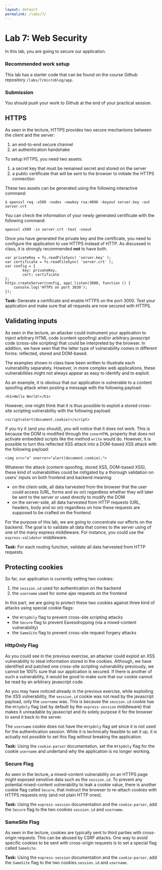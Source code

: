 ```yaml
---
layout: default
permalink: /labs/7/
---
```


# Lab 7: Web Security

In this lab, you are going to secure our application. 

###  Recommended work setup

This lab has a starter code that can be found on the course Github repository `/labs/7/microblog/app`. 

### Submission

You should push your work to Github at the end of your practical session. 

## HTTPS 

As seen in the lecture, HTTPS provides two secure mechanisms between the client and the server:

1. an end-to-end secure channel
1. an authentication handshake

To setup HTTPS, you need two assets:

1. a secret key that must be remained secret and stored on the server
1. a public certificate that will be sent to the browser to initiate the HTTPS connection 

These two assets can be generated using the following interactive command:

```
$ openssl req -x509 -nodes -newkey rsa:4096 -keyout server.key -out server.crt
```

You can check the information of your newly generated certificate with the following command: 

```
openssl x509 -in server.crt -text -noout
```

Once you have generated the private key and the certificate, you need to configure the application to use HTTPS instead of HTTP. As discussed in class, it is strongly recommended **not** to have both. 

```
var privateKey = fs.readFileSync( 'server.key' );
var certificate = fs.readFileSync( 'server.crt' );
var config = {
        key: privateKey,
        cert: certificate
};
https.createServer(config, app).listen(3000, function () {
    console.log('HTTPS on port 3030');
});
```

**Task:** Generate a certificate and enable HTTPS on the port 3000. Test your application and make sure that all requests are now secured with HTTPS.   

## Validating inputs

As seen in the lecture, an attacker could instrument your application to inject arbitrary HTML code (content spoofing) and/or arbitrary javascript code (cross-site scripting) that could be interpreted by the browser. In addition, we have seen that the latter type of vulnerability comes in different forms: reflected, stored and DOM-based. 

The examples shown in class have been written to illustrate each vulnerability separately. However, in more complex web applications, these vulnerabilities might not always appear as easy to identify and to exploit. 

As an example, it is obvious that our application is vulnerable to a content spoofing attack when posting a message with the following payload: 

```
<h1>Hello World!</h1>
```

However, one might think that it is thus possible to exploit a stored cross-site scripting vulnerability with the following payload: 

```
<script>alert(document.cookie)</script>
```

If you try it (and you should), you will notice that it does not work. This is because the DOM is modified through the `innerHTML` property that does not activate embedded scripts like the method `write` would do. However, it is possible to turn this reflected XSS attack into a DOM-based XSS attack with the following payload: 

```
<img src="a" onerror="alert(document.cookie);">
```

Whatever the attack (content-spoofing, stored XSS, DOM-based XSS), these kind of vulnerabilities could be mitigated by a thorough validation on users' inputs on both frontend and backend meaning: 

- on the client-side, all data harvested from the browser that the user could access (URL, forms and so on) regardless whether they will later be sent to the server or used directly to modify the DOM
- on the server-side, all data harvested from HTTP requests (URL, headers, body and so on) regardless on how these requests are supposed to be crafted on the frontend

For the purpose of this lab, we are going to concentrate our efforts on the backend. The goal is to validate all data that comes to the server using of one of the many express middleware. For instance, you could use the `express-validator` middleware.  

**Task:** For each routing function, validate all data harvested from HTTP requests. 

## Protecting cookies

So far, our application is currently setting two cookies:

1. the `session.id` used for authentication on the backend
1. the `username` used for some ajax requests on the frontend

In this part, we are going to protect these two cookies against three kind of attacks using special cookie flags: 

- the `HttpOnly` flag to prevent cross-site scripting attacks 
- the `Secure` flag to prevent Eavesdropping (via a mixed-content vulnerability)
- the `SameSite` flag to prevent cross-site request forgery attacks

### HttpOnly Flag

As you could see in the previous exercise, an attacker could exploit an XSS vulnerability to steal information stored in the cookies. Although, we have identified and patched one cross-site scripting vulnerability previously, we cannot be 100% sure that our application is secured. If there is another of such a vulnerability, it would be good to make sure that our cookie cannot be read by an arbitrary javascript code.

As you may have noticed already in the previous exercise, while exploiting the XSS vulnerability, the `session.id` cookie was not read by the javascript payload, only the `username` was. This is because the `session.id` cookie has the `HttpOnly` flag (set by default by the `express-session` middleware) that makes it unreadable by javascript and its solely purpose it for the browser to send it back to the server.  

The `username` cookie does not have the `HttpOnly` flag set since it is not used for the authentication session. While it is technically feasible to set it up, it is actually not possible to set this flag without breaking the application. 

**Task:** Using the `cookie-parser` documentation, set the `HttpOnly` flag for the cookie `username` and undertand why the application is no longer working.

### Secure Flag

As seen in the lecture, a mixed-content vulnerability on an HTTPS page might exposed sensitive data such as the `session.id`. To prevent any potential mixed-content vulnerability to leak a cookie value, there is another cookie flag called `Secure`, that instruct the browser to re-attach cookies with HTTPS requests only (and not plain HTTP ones). 

**Task:** Using the `express-session` documentation and the `cookie-parser`, add the `Secure` flag to the two cookies `session.id` and `username`. 

### SameSite Flag

As seen in the lecture, cookies are typically sent to third parties with cross-origin requests. This can be abused by CSRF attacks. One way to avoid specific cookies to be sent with cross-origin requests is to set a special flag called `SameSite`. 

**Task:** Using the `express-session` documentation and the `cookie-parser`, add the `SameSite` flag to the two cookies `session.id` and `username`. 







